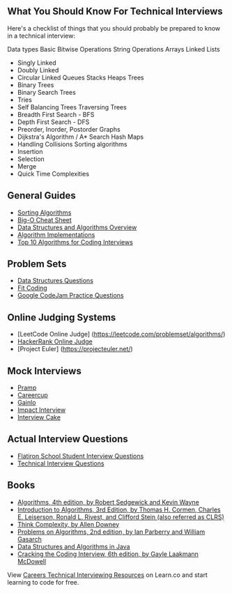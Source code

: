 ## What You Should Know For Technical Interviews

Here's a checklist of things that you should probably be prepared to know in a technical interview:
 
Data types
Basic Bitwise Operations
String Operations
Arrays
Linked Lists
  * Singly Linked
  * Doubly Linked
  * Circular Linked
Queues
Stacks
Heaps
Trees
  * Binary Trees
  * Binary Search Trees
  * Tries
  * Self Balancing Trees
Traversing Trees
  * Breadth First Search - BFS
  * Depth First Search - DFS
  * Preorder, Inorder, Postorder
Graphs
  * Dijkstra's Algorithm / A* Search
Hash Maps
  * Handling Collisions
Sorting algorithms
   * Insertion
  * Selection
  * Merge
  * Quick
Time Complexities


## General Guides
  * [Sorting Algorithms](http://www.sorting-algorithms.com/)
  * [Big-O Cheat Sheet](http://bigocheatsheet.com/)
  * [Data Structures and Algorithms Overview](http://www.dsalgo.com/2013/02/index.php.html?m=1)
  * [Algorithm Implementations](http://algorithm.zone/)
  * [Top 10 Algorithms for Coding Interviews](http://www.programcreek.com/2012/11/top-10-algorithms-for-coding-interview/) 


## Problem Sets
  * [Data Structures Questions](http://www.geeksforgeeks.org/data-structures/) 
  * [Fit Coding](http://www.fitcoding.com/)
  * [Google CodeJam Practice Questions](https://code.google.com/codejam/contests.html)

## Online Judging Systems
  * [LeetCode Online Judge] (https://leetcode.com/problemset/algorithms/)
  * [HackerRank Online Judge](https://www.hackerrank.com/)
  * [Project Euler] (https://projecteuler.net/)

## Mock Interviews
  * [Pramp](https://www.pramp.com/)
  * [Careercup](https://www.careercup.com/interview)
  * [Gainlo](http://www.gainlo.co/#!/)
  * [Impact Interview](http://www.impactinterview.com/software-engineering-interview-coaching/)
  * [Interview Cake](https://www.interviewcake.com/)

## Actual Interview Questions
  * [Flatiron School Student Interview Questions](https://docs.google.com/spreadsheets/d/13J6P4YxMQdqGUJ1iahO2eKwtRWlMVX8UU7crHTfF3Uw/edit#gid=0)
  * [Technical Interview Questions](https://gist.github.com/Kphillycat/21aeae3469d7f90220a2)

## Books
  * [Algorithms, 4th edition, by Robert Sedgewick and Kevin Wayne](http://www.amazon.com/Algorithms-4th-Edition-Robert-Sedgewick/dp/032157351X)
  * [Introduction to Algorithms, 3rd Edition, by Thomas H. Cormen, Charles E. Leiserson, Ronald L. Rivest, and Clifford Stein (also referred as CLRS)](http://www.amazon.com/Introduction-Algorithms-Edition-Thomas-Cormen/dp/0262033844)
  * [Think Complexity, by Allen Downey](http://greenteapress.com/complexity/thinkcomplexity.pdf)
  * [Problems on Algorithms, 2nd edition, by Ian Parberry and William Gasarch](http://larc.unt.edu/ian/books/free/poa.pdf)
  * [Data Structures and Algorithms in Java](http://rineshpk.weebly.com/uploads/1/8/2/0/1820991/data_structures_and_algorithms_in_javatqw_darksiderg.pdf)
  * [Cracking the Coding Interview, 6th edition, by Gayle Laakmann McDowell](http://www.amazon.com/Cracking-Coding-Interview-6th-Programming/dp/0984782850/ref=sr_1_1?ie=UTF8&qid=1443719471&sr=8-1&keywords=coding+interview)


<p class='util--hide'>View <a href='https://learn.co/lessons/careers-technical-interviewing-resources'>Careers Technical Interviewing Resources</a> on Learn.co and start learning to code for free.</p>
